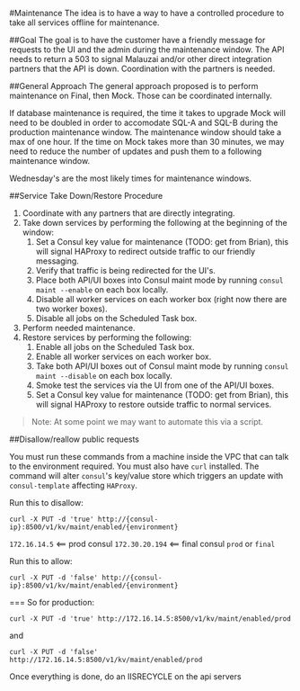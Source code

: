 #Maintenance
The idea is to have a way to have a controlled procedure to take all services offline for maintenance.

##Goal
The goal is to have the customer have a friendly message for requests to the UI and the admin during the maintenance window. The API needs to return a 503 to signal Malauzai and/or other direct integration partners that the API is down. Coordination with the partners is needed.

##General Approach
The general approach proposed is to perform maintenance on Final, then Mock. Those can be coordinated internally. 

If database maintenance is required, the time it takes to upgrade Mock will need to be doubled in order to accomodate SQL-A and SQL-B during the production maintenance window. The maintenance window should take a max of one hour. If the time on Mock takes more than 30 minutes, we may need to reduce the number of updates and push them to a following maintenance window.

Wednesday's are the most likely times for maintenance windows.

##Service Take Down/Restore Procedure
1. Coordinate with any partners that are directly integrating.
2. Take down services by performing the following at the beginning of the window:
    1. Set a Consul key value for maintenance (TODO: get from Brian), this will signal HAProxy to redirect outside traffic to our friendly messaging.
    2. Verify that traffic is being redirected for the UI's.
    3. Place both API/UI boxes into Consul maint mode by running `consul maint --enable` on each box locally.
    4. Disable all worker services on each worker box (right now there are two worker boxes).
    5. Disable all jobs on the Scheduled Task box.
3. Perform needed maintenance.
4. Restore services by performing the following:
    1. Enable all jobs on the Scheduled Task box.
    2. Enable all worker services on each worker box.
    3. Take both API/UI boxes out of Consul maint mode by running `consul maint --disable` on each box locally.
    4. Smoke test the services via the UI from one of the API/UI boxes.
    5. Set a Consul key value for maintenance (TODO: get from Brian), this will signal HAProxy to restore outside traffic to normal services.
    
> Note: At some point we may want to automate this via a script.

##Disallow/reallow public requests

You must run these commands from a machine inside the VPC that can talk to the environment required. You must also have `curl` installed. The command will alter `consul`'s key/value store which triggers an update with `consul-template` affecting `HAProxy`.

Run this to disallow:
```
curl -X PUT -d 'true' http://{consul-ip}:8500/v1/kv/maint/enabled/{environment}
```
`172.16.14.5` <== prod consul
`172.30.20.194` <== final consul
`prod` or `final`

Run this to allow:
```
curl -X PUT -d 'false' http://{consul-ip}:8500/v1/kv/maint/enabled/{environment}
```
===
So for production: 
```
curl -X PUT -d 'true' http://172.16.14.5:8500/v1/kv/maint/enabled/prod
```
and
```
curl -X PUT -d 'false' http://172.16.14.5:8500/v1/kv/maint/enabled/prod
```

Once everything is done, do an IISRECYCLE on the api servers

